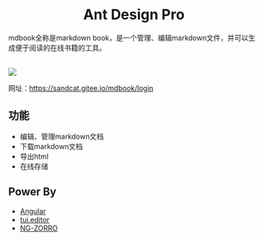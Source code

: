 <h1 align="center">Ant Design Pro</h1>
mdbook全称是markdown book，是一个管理、编辑markdown文件，并可以生成便于阅读的在线书籍的工具。
<br><br>

![](https://raw.githubusercontent.com/zxhuaman/mdbook/master/docs/edit.png)

网址：https://sandcat.gitee.io/mdbook/login

## 功能
- 编辑、管理markdown文档
- 下载markdown文档
- 导出html
- 在线存储

## Power By
- [Angular](https://github.com/angular/angular)
- [tui.editor](https://github.com/nhnent/tui.editor)
- [NG-ZORRO](https://github.com/NG-ZORRO/ng-zorro-antd)

